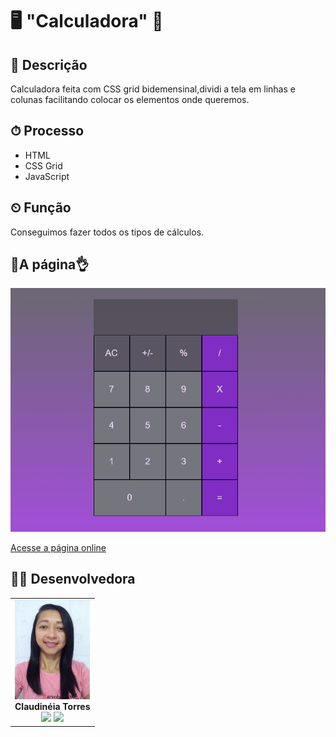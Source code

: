 # 🖥 "Calculadora" 🚀
## 📑 Descrição
Calculadora feita com CSS grid bidemensinal,dividi a tela em linhas e colunas facilitando colocar os elementos onde queremos.
## ⏱ Processo
- HTML
-  CSS Grid
- JavaScript
## ⏲ Função
Conseguimos fazer todos os tipos de cálculos.

## 🚀A página👌
<img src="./css/img/calc-gif.gif" alt="gif exibindo o desktop e versão mobile do site">

<a href="https://preeminent-yeot-330458.netlify.app/" target= "-blank">Acesse a página online</a>

## 🧞‍♀️ Desenvolvedora

<table align="center">
  <tr>
    <td align="center">
      <div>
        <img src="./css/img/Clau-img.jpg" width="120px;" alt="Claudineia do github"/><br>
          <b> Claudinéia Torres </b><br>
            <a href="https://www.linkedin.com/in/claudineia-torres-00456b239/" alt="Linkedin"><img src="https://img.shields.io/badge/LinkedIn-0077B5?style=for-the-badge&logo=linkedin&logoColor=white"/ height="20"></a>
            <a href="https://github.com/Clau4705" alt="github"><img src="https://img.shields.io/badge/GitHub-100000?style=for-the-badge&logo=github&logoColor=white" height="20"></a>
      </div>
    </td>

  </tr>
</table>